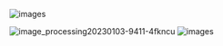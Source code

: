 ![images](https://github.com/ArkS0001/CloudSim/assets/113760964/df90bb0a-b9a6-475e-90d2-c7eb09e10eed)

![image_processing20230103-9411-4fkncu](https://github.com/ArkS0001/CloudSim/assets/113760964/17ad5bb8-9045-4837-b0e1-dd312ca447cc)
![images](https://github.com/ArkS0001/CloudSim/assets/113760964/5507f501-53c8-4473-a1ff-4162f328f0c8)
